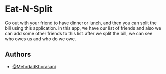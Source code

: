# Eat-N-Split

Go out with your friend to have dinner or lunch, and then you can split the bill using this application.
in this app, we have our list of friends and also we can add some other friends to this list. after we split the bill, we can see who owes us and who do we owe.

## Authors

- [@MehrdadKhorasani](https://www.github.com/MehrdadKhorasani)
